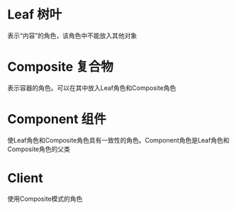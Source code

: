 # Leaf 树叶

表示“内容”的角色，该角色中不能放入其他对象

# Composite 复合物

表示容器的角色。可以在其中放入Leaf角色和Composite角色

# Component 组件

使Leaf角色和Composite角色具有一致性的角色。Component角色是Leaf角色和Composite角色的父类

# Client 

使用Composite模式的角色